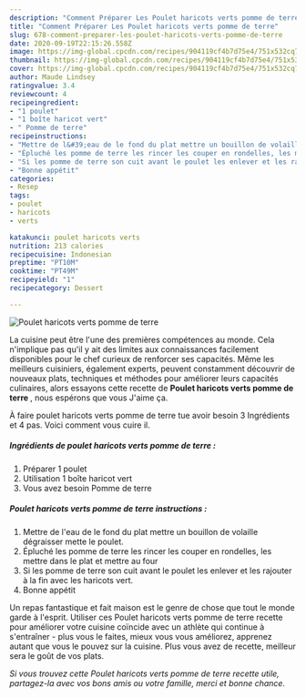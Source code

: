 ```yaml
---
description: "Comment Préparer Les Poulet haricots verts pomme de terre"
title: "Comment Préparer Les Poulet haricots verts pomme de terre"
slug: 678-comment-preparer-les-poulet-haricots-verts-pomme-de-terre
date: 2020-09-19T22:15:26.558Z
image: https://img-global.cpcdn.com/recipes/904119cf4b7d75e4/751x532cq70/poulet-haricots-verts-pomme-de-terre-photo-principale-de-la-recette.jpg
thumbnail: https://img-global.cpcdn.com/recipes/904119cf4b7d75e4/751x532cq70/poulet-haricots-verts-pomme-de-terre-photo-principale-de-la-recette.jpg
cover: https://img-global.cpcdn.com/recipes/904119cf4b7d75e4/751x532cq70/poulet-haricots-verts-pomme-de-terre-photo-principale-de-la-recette.jpg
author: Maude Lindsey
ratingvalue: 3.4
reviewcount: 4
recipeingredient:
- "1 poulet"
- "1 boîte haricot vert"
- " Pomme de terre"
recipeinstructions:
- "Mettre de l&#39;eau de le fond du plat mettre un bouillon de volaille dégraisser mette le poulet."
- "Épluché les pomme de terre les rincer les couper en rondelles, les mettre dans le plat et mettre au four"
- "Si les pomme de terre son cuit avant le poulet les enlever et les rajouter à la fin avec les haricots vert."
- "Bonne appétit"
categories:
- Resep
tags:
- poulet
- haricots
- verts

katakunci: poulet haricots verts 
nutrition: 213 calories
recipecuisine: Indonesian
preptime: "PT10M"
cooktime: "PT49M"
recipeyield: "1"
recipecategory: Dessert

---
```



![Poulet haricots verts pomme de terre](https://img-global.cpcdn.com/recipes/904119cf4b7d75e4/751x532cq70/poulet-haricots-verts-pomme-de-terre-photo-principale-de-la-recette.jpg)

La cuisine peut être l'une des premières compétences au monde. Cela n'implique pas qu'il y ait des limites aux connaissances facilement disponibles pour le chef curieux de renforcer ses capacités. Même les meilleurs cuisiniers, également experts, peuvent constamment découvrir de nouveaux plats, techniques et méthodes pour améliorer leurs capacités culinaires, alors essayons cette recette de <strong> Poulet haricots verts pomme de terre </strong>, nous espérons que vous J'aime ça.

<!--inarticleads1-->

À faire poulet haricots verts pomme de terre tue avoir besoin 3 Ingrédients et 4 pas. Voici comment vous cuire il.

##### Ingrédients de poulet haricots verts pomme de terre :

1. Préparer 1 poulet
1. Utilisation 1 boîte haricot vert
1. Vous avez besoin  Pomme de terre




<!--inarticleads2-->

##### Poulet haricots verts pomme de terre instructions :

1. Mettre de l&#39;eau de le fond du plat mettre un bouillon de volaille dégraisser mette le poulet.
1. Épluché les pomme de terre les rincer les couper en rondelles, les mettre dans le plat et mettre au four
1. Si les pomme de terre son cuit avant le poulet les enlever et les rajouter à la fin avec les haricots vert.
1. Bonne appétit




<!--inarticleads1-->

<p>
Un repas fantastique et fait maison est le genre de chose que tout le monde garde à l'esprit. Utiliser ces Poulet haricots verts pomme de terre recette pour améliorer votre cuisine coïncide avec un athlète qui continue à s'entraîner - plus vous le faites, mieux vous vous améliorez, apprenez autant que vous le pouvez sur la cuisine. Plus vous avez de recette, meilleur sera le goût de vos plats.
</p>

<p>
<i>Si vous trouvez cette Poulet haricots verts pomme de terre recette utile, partagez-la avec vos bons amis ou votre famille, merci et bonne chance.</i>
</p>
